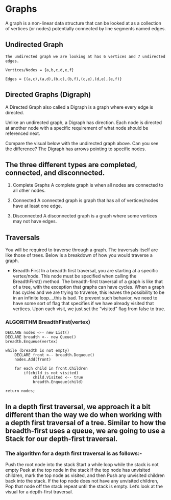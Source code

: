 # Graphs

A graph is a non-linear data structure that can be looked at as a collection of vertices (or nodes) potentially connected by line segments named edges.

## Undirected Graph

    The undirected graph we are looking at has 6 vertices and 7 undirected edges.

    Vertices/Nodes = {a,b,c,d,e,f}

    Edges = {(a,c),(a,d),(b,c),(b,f),(c,e),(d,e),(e,f)}

## Directed Graphs (Digraph)

A Directed Graph also called a Digraph is a graph where every edge is directed.

Unlike an undirected graph, a Digraph has direction. Each node is directed at another node with a specific requirement of what node should be referenced next.

Compare the visual below with the undirected graph above. Can you see the difference? The Digraph has arrows pointing to specific nodes.

## The three different types are completed, connected, and disconnected.

1. Complete Graphs
    A complete graph is when all nodes are connected to all other nodes.

2. Connected
    A connected graph is graph that has all of vertices/nodes have at least one edge.

3. Disconnected
    A disconnected graph is a graph where some vertices may not have edges.

## Traversals

You will be required to traverse through a graph. The traversals itself are like those of trees. Below is a breakdown of how you would traverse a graph.

- Breadth First
In a breadth first traversal, you are starting at a specific vertex/node. This node must be specified when calling the BreadthFirst() method. The breadth-first traversal of a graph is like that of a tree, with the exception that graphs can have cycles. When a graph has cycles and we are trying to traverse, this leaves the possibility to be in an infinite loop….this is bad. To prevent such behavior, we need to have some sort of flag that specifies if we have already visited that vertices. Upon each visit, we just set the “visited” flag from false to true.

### ALGORITHM BreadthFirst(vertex)

    DECLARE nodes <-- new List()
    DECLARE breadth <-- new Queue()
    breadth.Enqueue(vertex)

    while (breadth is not empty)
        DECLARE front <-- breadth.Dequeue()
        nodes.Add(front)

        for each child in front.Children
            if(child is not visited)
                child.Visited <-- true
                breadth.Enqueue(child)   

    return nodes;

## **In a depth first traversal, we approach it a bit different than the way we do when working with a depth first traversal of a tree. Similar to how the breadth-first uses a queue, we are going to use a Stack for our depth-first traversal.**

### The algorithm for a depth first traversal is as follows:-

Push the root node into the stack
Start a while loop while the stack is not empty
Peek at the top node in the stack
If the top node has unvisited children, mark the top node as visited, and then Push any unvisited children back into the stack.
If the top node does not have any unvisited children, Pop that node off the stack
repeat until the stack is empty.
Let’s look at the visual for a depth-first traversal.
